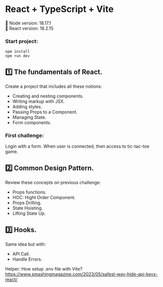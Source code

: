 # React + TypeScript + Vite

📀 Node version: 18.17.1  
📀 React version: 18.2.15

### Start project:

`npm install`  
`npm run dev`

## 1️⃣ The fundamentals of React.

Create a project that includes all these notions:

- Creating and nesting components.
- Writing markup with JSX.
- Adding styles.
- Passing Props to a Component.
- Managing State.
- Form components.

### First challenge:

Login with a form. When user is connected, then access to tic-tac-toe game.

## 2️⃣ Common Design Pattern.

Review these concepts on previous challenge:

- Props functions.
- HOC: Hight Order Component.
- Props Drilling.
- State Hoisting.
- Lifting State Up.

## 3️⃣ Hooks.

Same idea but with:

- API Call.
- Handle Errors.

Helper: How setup .env file with Vite?  
https://www.smashingmagazine.com/2023/05/safest-way-hide-api-keys-react/
